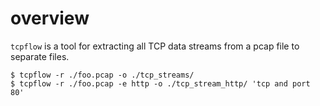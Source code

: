 # overview
`tcpflow` is a tool for extracting all TCP data streams from a pcap file to separate files.

```
$ tcpflow -r ./foo.pcap -o ./tcp_streams/
$ tcpflow -r ./foo.pcap -e http -o ./tcp_stream_http/ 'tcp and port 80'
```